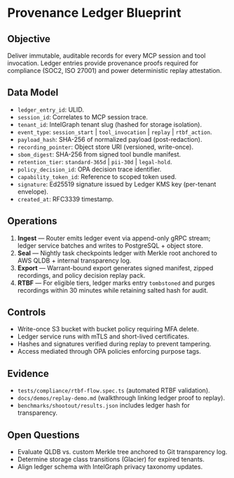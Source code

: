 # Provenance Ledger Blueprint

## Objective

Deliver immutable, auditable records for every MCP session and tool invocation. Ledger entries provide provenance proofs required for compliance (SOC2, ISO 27001) and power deterministic replay attestation.

## Data Model

- `ledger_entry_id`: ULID.
- `session_id`: Correlates to MCP session trace.
- `tenant_id`: IntelGraph tenant slug (hashed for storage isolation).
- `event_type`: `session_start` | `tool_invocation` | `replay` | `rtbf_action`.
- `payload_hash`: SHA-256 of normalized payload (post-redaction).
- `recording_pointer`: Object store URI (versioned, write-once).
- `sbom_digest`: SHA-256 from signed tool bundle manifest.
- `retention_tier`: `standard-365d` | `pii-30d` | `legal-hold`.
- `policy_decision_id`: OPA decision trace identifier.
- `capability_token_id`: Reference to scoped token used.
- `signature`: Ed25519 signature issued by Ledger KMS key (per-tenant envelope).
- `created_at`: RFC3339 timestamp.

## Operations

1. **Ingest** — Router emits ledger event via append-only gRPC stream; ledger service batches and writes to PostgreSQL + object store.
2. **Seal** — Nightly task checkpoints ledger with Merkle root anchored to AWS QLDB + internal transparency log.
3. **Export** — Warrant-bound export generates signed manifest, zipped recordings, and policy decision replay pack.
4. **RTBF** — For eligible tiers, ledger marks entry `tombstoned` and purges recordings within 30 minutes while retaining salted hash for audit.

## Controls

- Write-once S3 bucket with bucket policy requiring MFA delete.
- Ledger service runs with mTLS and short-lived certificates.
- Hashes and signatures verified during replay to prevent tampering.
- Access mediated through OPA policies enforcing purpose tags.

## Evidence

- `tests/compliance/rtbf-flow.spec.ts` (automated RTBF validation).
- `docs/demos/replay-demo.md` (walkthrough linking ledger proof to replay).
- `benchmarks/shootout/results.json` includes ledger hash for transparency.

## Open Questions

- Evaluate QLDB vs. custom Merkle tree anchored to Git transparency log.
- Determine storage class transitions (Glacier) for expired tenants.
- Align ledger schema with IntelGraph privacy taxonomy updates.
